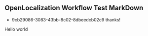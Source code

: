 ## OpenLocalization Workflow Test MarkDown
* 9cb29086-3083-43bb-8c02-8dbeedcb02c9 
thanks!

Hello world